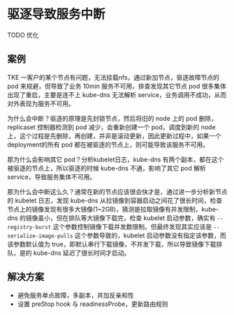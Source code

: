 # 驱逐导致服务中断

TODO 优化

## 案例

TKE 一客户的某个节点有问题，无法挂载nfs，通过新加节点，驱逐故障节点的 pod 来规避，但导致了业务 10min 服务不可用，排查发现其它节点 pod 很多集体出现了重启，主要是连不上 kube-dns 无法解析 service，业务调用不成功，从而对外表现为服务不可用。

为什么会中断？驱逐的原理是先封锁节点，然后将旧的 node 上的 pod 删除，replicaset 控制器检测到 pod 减少，会重新创建一个 pod，调度到新的 node上，这个过程是先删除，再创建，并非是滚动更新，因此更新过程中，如果一个deployment的所有 pod 都在被驱逐的节点上，则可能导致该服务不可用。

那为什么会影响其它 pod？分析kubelet日志，kube-dns 有两个副本，都在这个被驱逐的节点上，所以驱逐的时候 kube-dns 不通，影响了其它 pod 解析 service，导致服务集体不可用。

那为什么会中断这么久？通常在新的节点应该很会快才是，通过进一步分析新节点的 kubelet 日志，发现 kube-dns 从拉镜像到容器启动之间花了很长时间，检查节点上的镜像发现有很多大镜像\(1~2GB\)，猜测是拉取镜像有并发限制，kube-dns 的镜像虽小，但在排队等大镜像下载完，检查 kubelet 启动参数，确实有 `--registry-burst` 这个参数控制镜像下载并发数限制。但最终发现其实应该是 `--serialize-image-pulls` 这个参数导致的，kubelet 启动参数没有指定该参数，而该参数默认值为 true，即默认串行下载镜像，不并发下载，所以导致镜像下载排队，是的 kube-dns 延迟了很长时间才启动。

## 解决方案

* 避免服务单点故障，多副本，并加反亲和性
* 设置 preStop hook 与 readinessProbe，更新路由规则


